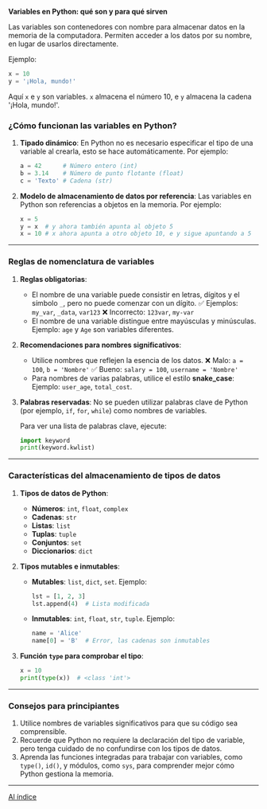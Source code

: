 **Variables en Python: qué son y para qué sirven**

Las variables son contenedores con nombre para almacenar datos en la memoria de la computadora. Permiten acceder a los datos por su nombre, en lugar de usarlos directamente.

Ejemplo:
```python
x = 10
y = '¡Hola, mundo!'
```
Aquí `x` e `y` son variables. `x` almacena el número 10, e `y` almacena la cadena '¡Hola, mundo!'.

### **¿Cómo funcionan las variables en Python?**
1. **Tipado dinámico**:
   En Python no es necesario especificar el tipo de una variable al crearla, esto se hace automáticamente. Por ejemplo:
   ```python
   a = 42      # Número entero (int)
   b = 3.14    # Número de punto flotante (float)
   c = 'Texto' # Cadena (str)
   ```

2. **Modelo de almacenamiento de datos por referencia**:
   Las variables en Python son referencias a objetos en la memoria. Por ejemplo:
   ```python
   x = 5
   y = x  # y ahora también apunta al objeto 5
   x = 10 # x ahora apunta a otro objeto 10, e y sigue apuntando a 5
   ```

---

### **Reglas de nomenclatura de variables**
1. **Reglas obligatorias**:
   - El nombre de una variable puede consistir en letras, dígitos y el símbolo `_`, pero no puede comenzar con un dígito. 
     ✅ Ejemplos: `my_var`, `_data`, `var123` 
     ❌ Incorrecto: `123var`, `my-var` 
   - El nombre de una variable distingue entre mayúsculas y minúsculas. 
     Ejemplo: `age` y `Age` son variables diferentes.

2. **Recomendaciones para nombres significativos**:
   - Utilice nombres que reflejen la esencia de los datos. 
     ❌ Malo: `a = 100`, `b = 'Nombre'` 
     ✅ Bueno: `salary = 100`, `username = 'Nombre'` 
   - Para nombres de varias palabras, utilice el estilo **snake_case**: 
     Ejemplo: `user_age`, `total_cost`.

3. **Palabras reservadas**:
   No se pueden utilizar palabras clave de Python (por ejemplo, `if`, `for`, `while`) como nombres de variables. 

   Para ver una lista de palabras clave, ejecute: 
   ```python
   import keyword
   print(keyword.kwlist)
   ```

---

### **Características del almacenamiento de tipos de datos**
1. **Tipos de datos de Python**:
   - **Números**: `int`, `float`, `complex` 
   - **Cadenas**: `str` 
   - **Listas**: `list` 
   - **Tuplas**: `tuple` 
   - **Conjuntos**: `set` 
   - **Diccionarios**: `dict` 

2. **Tipos mutables e inmutables**:
   - **Mutables**: `list`, `dict`, `set`. 
     Ejemplo: 
     ```python
     lst = [1, 2, 3]
     lst.append(4)  # Lista modificada
     ```
   - **Inmutables**: `int`, `float`, `str`, `tuple`. 
     Ejemplo: 
     ```python
     name = 'Alice'
     name[0] = 'B'  # Error, las cadenas son inmutables
     ```

3. **Función `type` para comprobar el tipo**:
   ```python
   x = 10
   print(type(x))  # <class 'int'>
   ```

---

### **Consejos para principiantes**
1. Utilice nombres de variables significativos para que su código sea comprensible.
2. Recuerde que Python no requiere la declaración del tipo de variable, pero tenga cuidado de no confundirse con los tipos de datos.
3. Aprenda las funciones integradas para trabajar con variables, como `type()`, `id()`, y módulos, como `sys`, para comprender mejor cómo Python gestiona la memoria.

---

  [Al índice](https://github.com/hypo69/101_python_computer_games_ru/blob/master/cheat_sheets#readme)
